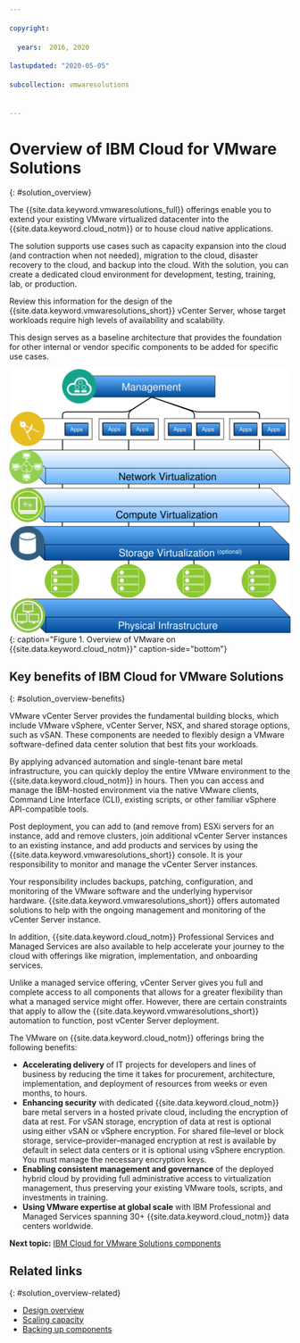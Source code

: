 ```yaml
---

copyright:

  years:  2016, 2020

lastupdated: "2020-05-05"

subcollection: vmwaresolutions


---
```


# Overview of IBM Cloud for VMware Solutions
{: #solution_overview}

The {{site.data.keyword.vmwaresolutions_full}} offerings enable you to extend your existing VMware virtualized datacenter into the {{site.data.keyword.cloud_notm}} or to house cloud native applications.

The solution supports use cases such as capacity expansion into the cloud (and contraction when not needed), migration to the cloud, disaster recovery to the cloud, and backup into the cloud. With the solution, you can create a dedicated cloud environment for development, testing, training, lab, or production.

Review this information for the design of the {{site.data.keyword.vmwaresolutions_short}} vCenter Server, whose target workloads require high levels of availability and scalability.

This design serves as a baseline architecture that provides the foundation for other internal or vendor specific components to be added for specific use cases.

![Overview of VMware on {{site.data.keyword.cloud_notm}}](../../images/vcsv4radiagrams-ra-variationsonatheme.svg "The solution virtualizes compute, network, and optionally storage resources to be consumed by VMs where you can run your applications."){: caption="Figure 1. Overview of VMware on {{site.data.keyword.cloud_notm}}" caption-side="bottom"}

## Key benefits of IBM Cloud for VMware Solutions
{: #solution_overview-benefits}

VMware vCenter Server provides the fundamental building blocks, which include VMware vSphere, vCenter Server, NSX, and shared storage options, such as vSAN. These components are needed to flexibly design a VMware software-defined data center solution that best fits your workloads.

By applying advanced automation and single-tenant bare metal infrastructure, you can quickly deploy the entire VMware environment to the {{site.data.keyword.cloud_notm}} in hours. Then you can access and manage the IBM­-hosted environment via the native VMware clients, Command Line Interface (CLI), existing scripts, or other familiar vSphere API-compatible tools.

Post deployment, you can add to (and remove from) ESXi servers for an instance, add and remove clusters, join additional vCenter Server instances to an existing instance, and add products and services by using the {{site.data.keyword.vmwaresolutions_short}} console. It is your responsibility to monitor and manage the vCenter Server instances.

Your responsibility includes backups, patching, configuration, and monitoring of the VMware software and the underlying hypervisor hardware. {{site.data.keyword.vmwaresolutions_short}} offers automated solutions to help with the ongoing management and monitoring of the vCenter Server instance.

In addition, {{site.data.keyword.cloud_notm}} Professional Services and Managed Services are also available to help accelerate your journey to the cloud with offerings like migration, implementation, and onboarding services.

Unlike a managed service offering, vCenter Server gives you full and complete access to all components that allows for a greater flexibility than what a managed service might offer. However, there are certain constraints that apply to allow the {{site.data.keyword.vmwaresolutions_short}} automation to function, post vCenter Server deployment.

The VMware on {{site.data.keyword.cloud_notm}} offerings bring the following benefits:

* **Accelerating delivery** of IT projects for developers and lines of business by reducing the time it takes for procurement, architecture, implementation, and deployment of resources from weeks or even months, to hours.
* **Enhancing security** with dedicated {{site.data.keyword.cloud_notm}} bare metal servers in a hosted private cloud, including the encryption of data at rest. For vSAN storage, encryption of data at rest is optional using either vSAN or vSphere encryption. For shared file–level or block storage, service–provider–managed encryption at rest is available by default in select data centers or it is optional using vSphere encryption. You must manage the necessary encryption keys.
* **Enabling consistent management and governance** of the deployed hybrid cloud by providing full administrative access to virtualization management, thus preserving your existing VMware tools, scripts, and investments in training.
* **Using VMware expertise at global scale** with IBM Professional and Managed Services spanning 30+ {{site.data.keyword.cloud_notm}} data centers worldwide.

**Next topic:** [IBM Cloud for VMware Solutions components](/docs/vmwaresolutions?topic=vmwaresolutions-design_overview)

## Related links
{: #solution_overview-related}

* [Design overview](/docs/vmwaresolutions?topic=vmwaresolutions-design_overview)
* [Scaling capacity](/docs/vmwaresolutions?topic=vmwaresolutions-solution_scaling)
* [Backing up components](/docs/vmwaresolutions?topic=vmwaresolutions-solution_backingup)
